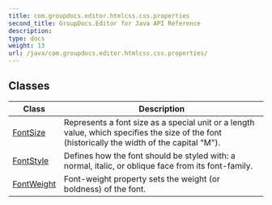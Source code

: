 ```yaml
---
title: com.groupdocs.editor.htmlcss.css.properties
second_title: GroupDocs.Editor for Java API Reference
description: 
type: docs
weight: 13
url: /java/com.groupdocs.editor.htmlcss.css.properties/
---
```


## Classes

| Class | Description |
| --- | --- |
| [FontSize](../com.groupdocs.editor.htmlcss.css.properties/fontsize) | Represents a font size as a special unit or a length value, which specifies the size of the font (historically the width of the capital "M"). |
| [FontStyle](../com.groupdocs.editor.htmlcss.css.properties/fontstyle) | Defines how the font should be styled with: a normal, italic, or oblique face from its font-family. |
| [FontWeight](../com.groupdocs.editor.htmlcss.css.properties/fontweight) | Font-weight property sets the weight (or boldness) of the font. |
